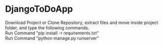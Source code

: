 # DjangoToDoApp
Download Project or Clone Repository, extract files and move inside project folder, and type the following commands.
<br>
Run Command "pip install -r requirements.txt"
<br>
Run Command "python manage.py runserver"